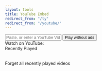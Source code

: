 ```yaml
---
layout: tools
title: YouTube Embed
redirect_from: "/ty"
redirect_from: "/youtube/"
---
```


<div class="container" id="youtube-embed">
    <input type="text" id="videoId" placeholder="Paste, or enter a YouTube Video ID" onfocus="this.select()">
    <button onclick="embedVideo(videoId.value)">Play without ads</button>
    <div id="videoContainer"></div>
    <div id="youTubeLinkContainer">
        Watch on YouTube: <a id="videoLink" class="video-link" href="#" target="_blank"></a>
    </div>
    <div id="recentlyPlayed">Recently Played</div>
    <table id="playedVideos">
        <tbody></tbody>
    </table>
    <div>
        <a id="forgetAll" class="forget-all" onclick="forgetAll()">Forget all recently played videos</a>
    </div>
</div>

<script type="text/javascript">

    const STORAGE_KEY = 'playedVideos';

    const videoContainer = document.getElementById('videoContainer');
    const videoLink = document.getElementById('videoLink');
    const videoId = document.getElementById('videoId');
    const youTubeLinkContainer = document.getElementById('youTubeLinkContainer');

    document.addEventListener('DOMContentLoaded', () => {
        displayPlayedVideos();
        document.getElementById('videoId').focus();
    });

    function sanitizeInput(input) {
        const pattern = /^[a-zA-Z0-9_-]{11}$/;
        return pattern.test(input) ? input.trim() : '';
    }

    function playVideo(encodedUrl) {
        embedVideo(new URL(decodeURIComponent(encodedUrl)).searchParams.get('v'));
    }

    function embedVideo(id) {
        if (id) {
            const videoUrl = `https://www.youtube.com/watch?v=${id}`;
            videoContainer.innerHTML = `<iframe src="https://www.youtube.com/embed/${id}?autoplay=1" allow="autoplay" allowfullscreen></iframe>`;
            videoLink.href = videoUrl;
            videoId.value = id;
            videoLink.textContent = videoUrl;
            videoLink.style.display = 'inline';
            youTubeLinkContainer.style.display = 'block';
            addToPlayedVideos(videoUrl);
            document.activeElement.blur();
        } else {
            videoContainer.innerHTML = '';
            videoLink.href = '#';
            videoLink.textContent = '';
            videoLink.style.display = 'none';
            youTubeLinkContainer.style.display = 'none';
        }
    }

    function addToPlayedVideos(videoUrl) {
        const playedVideos = JSON.parse(localStorage.getItem(STORAGE_KEY)) || [];
        if (!playedVideos.some(video => video.url === videoUrl)) {
            const timestamp = new Date().toLocaleString();
            playedVideos.push({ url: videoUrl, timestamp, notes: '' });
            localStorage.setItem(STORAGE_KEY, JSON.stringify(playedVideos));
            displayPlayedVideos();
        }
    }

    function displayPlayedVideos() {
        const playedVideos = JSON.parse(localStorage.getItem(STORAGE_KEY)) || [];
        const playedVideosContainer = document.querySelector('#playedVideos tbody');
        playedVideosContainer.innerHTML = '';

        // Sort videos by timestamp in descending order
        playedVideos.sort((a, b) => new Date(b.timestamp) - new Date(a.timestamp));

        playedVideos.forEach(video => {
            const videoItem = document.createElement('tr');
            videoItem.className = 'video-item';
            videoItem.innerHTML = `
                <td>${video.timestamp}</td>
                <td>
                    <a href="#" onclick="playVideo('${encodeURIComponent(video.url)}'); return false;">${video.url}</a>
                    <a href="${video.url}" target="_blank" class="youtube-icon" title="Open in YouTube">
                        <i class="fas fa-external-link-alt"></i>
                    </a>
                </td>
                <td><input type="text" class="notes-input" value="${video.notes}" placeholder="Add notes..." oninput="updateNotes('${encodeURIComponent(video.url)}', this.value)"></td>
                <td><a href="#" onclick="forgetVideo('${encodeURIComponent(video.url)}'); return false;">Forget</a></td>
            `;
            playedVideosContainer.appendChild(videoItem);
        });

        if (playedVideos.length > 0)
        {
            document.getElementById('recentlyPlayed').style.display = 'block';
            document.getElementById('playedVideos').style.display = 'inline-block';
            document.getElementById('forgetAll').style.display = 'inline-block';
        }
        else {
            document.getElementById('recentlyPlayed').style.display = 'none';
            document.getElementById('playedVideos').style.display = 'none';
            document.getElementById('forgetAll').style.display = 'none';
        }
    }

    function updateNotes(encodedUrl, notes) {
        const videoUrl = decodeURIComponent(encodedUrl);
        let playedVideos = JSON.parse(localStorage.getItem(STORAGE_KEY)) || [];
        playedVideos = playedVideos.map(video => {
            if (video.url === videoUrl) {
                video.notes = notes;
            }
            return video;
        });
        localStorage.setItem(STORAGE_KEY, JSON.stringify(playedVideos));
    }

    function forgetVideo(encodedUrl) {
        const videoUrl = decodeURIComponent(encodedUrl);
        let playedVideos = JSON.parse(localStorage.getItem(STORAGE_KEY)) || [];
        playedVideos = playedVideos.filter(video => video.url !== videoUrl);
        localStorage.setItem(STORAGE_KEY, JSON.stringify(playedVideos));
        displayPlayedVideos();
    }

    function forgetAll() {
        localStorage.removeItem(STORAGE_KEY);
        displayPlayedVideos();
        document.getElementById('recentlyPlayed').style.display = 'none';
    }

    // paste on page
    document.addEventListener('paste', (event) => {
        if (document.activeElement !== videoId) {
            const paste = (event.clipboardData || window.clipboardData).getData('text');
            embedVideo(sanitizeInput(paste));
        }
    });

    // paste into videoId input
    videoId.addEventListener('paste', (event) => {
        const paste = (event.clipboardData || window.clipboardData).getData('text');
        embedVideo(sanitizeInput(paste));
    });

</script>

